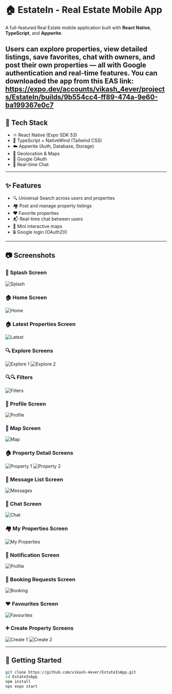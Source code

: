 # 🏠 EstateIn - Real Estate Mobile App

A full-featured Real Estate mobile application built with **React Native**, **TypeScript**, and **Appwrite**.

Users can explore properties, view detailed listings, save favorites, chat with owners, and post their own properties — all with Google authentication and real-time features.
You can downloaded the app from this EAS link:
https://expo.dev/accounts/vikash_4ever/projects/EstateIn/builds/9b554cc4-ff89-474a-9e60-ba199367e0c7
---

## 🔧 Tech Stack

- ⚛️ React Native (Expo SDK 53)
- 💅 TypeScript + NativeWind (Tailwind CSS)
- ☁️ Appwrite (Auth, Database, Storage)
- 📍 Geolocation & Maps
- 🔐 Google OAuth
- 💬 Real-time Chat

---

## ✨ Features

- 🔍 Universal Search across users and properties
- 🏘️ Post and manage property listings
- ❤️ Favorite properties
- 📬 Real-time chat between users
- 📌 Mini interactive maps
- 🔒 Google login (OAuth2)0

---

## 📷 Screenshots

### 🚀 Splash Screen
![Splash](assets/screenshots/splash_screen.jpg)

### 🏠 Home Screen
![Home](assets/screenshots/home_screen.jpg)

### 🏠 Latest Properties Screen
![Latest](assets/screenshots/latest_properties_screen.jpg)

### 🔍 Explore Screens
![Explore 1](assets/screenshots/explore_screen1.jpg)
![Explore 2](assets/screenshots/explore_screen2.jpg)

### 🔍🔍 Filters
![Filters](assets/screenshots/filters.jpg)

### 👤 Profile Screen
![Profile](assets/screenshots/profile_screen.jpg)

### 📍 Map Screen
![Map](assets/screenshots/map_screen.jpg)

### 🏠 Property Detail Screens
![Property 1](assets/screenshots/property_screen1.jpg)
![Property 2](assets/screenshots/property_screen2.jpg)

### 💬 Message List Screen
![Messages](assets/screenshots/message_list_screen.jpg)

### 💬 Chat Screen
![Chat](assets/screenshots/chat_screen.jpg)

### 🏘️ My Properties Screen
![My Properties](assets/screenshots/my_properties_screen.jpg)

### 🔔 Notification Screen
![Profile](assets/screenshots/notification_screen.jpg)

### 📖 Booking Requests Screen
![Booking](assets/screenshots/booking_requests.jpg)

### ❤️ Favourites Screen
![Favourites](assets/screenshots/favourites_screen.jpg)

### ➕ Create Property Screens
![Create 1](assets/screenshots/create_screen1.jpg)
![Create 2](assets/screenshots/create_screen2.jpg)









---

## 🚀 Getting Started

```bash
git clone https://github.com/vikash-4ever/EstateInApp.git
cd EstateInApp
npm install
npx expo start

